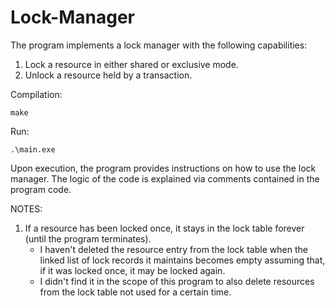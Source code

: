 # Lock-Manager
The program implements a lock manager with the following capabilities:
1. Lock a resource in either shared or exclusive mode. 
2. Unlock a resource held by a transaction.

Compilation:
```
make
```

Run:
```
.\main.exe
```

Upon execution, the program provides instructions on how to use the lock manager.
The logic of the code is explained via comments contained in the program code.


NOTES:
1. If a resource has been locked once, it stays in the lock table forever (until the program terminates). 
    - I haven't deleted the resource entry from the lock table when the linked list of lock records it maintains becomes empty assuming that, if it was locked once, it may be locked again.
    - I didn't find it in the scope of this program to also delete resources from the lock table not used for a certain time.
